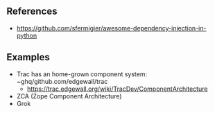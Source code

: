 ## References

- https://github.com/sfermigier/awesome-dependency-injection-in-python

## Examples

- Trac has an home-grown component system: ~ghq/github.com/edgewall/trac
    - https://trac.edgewall.org/wiki/TracDev/ComponentArchitecture
- ZCA (Zope Component Architecture)
- Grok
